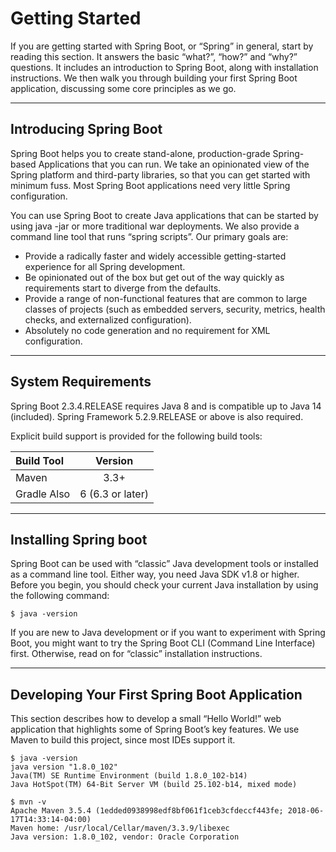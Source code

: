# Getting Started
If you are getting started with Spring Boot, or “Spring” in general, start by reading this section. It answers the basic “what?”, “how?” and “why?” questions. It includes an introduction to Spring Boot, along with installation instructions. We then walk you through building your first Spring Boot application, discussing some core principles as we go.

___



## Introducing Spring Boot
Spring Boot helps you to create stand-alone, production-grade Spring-based Applications that you can run. We take an opinionated view of the Spring platform and third-party libraries, so that you can get started with minimum fuss. Most Spring Boot applications need very little Spring configuration.

You can use Spring Boot to create Java applications that can be started by using java -jar or more traditional war deployments. We also provide a command line tool that runs “spring scripts”.
Our primary goals are:
- Provide a radically faster and widely accessible getting-started experience for all Spring development.
- Be opinionated out of the box but get out of the way quickly as requirements start to diverge from the defaults.
- Provide a range of non-functional features that are common to large classes of projects (such as embedded servers, security, metrics, health checks, and externalized configuration).
- Absolutely no code generation and no requirement for XML configuration.

___

## System Requirements

Spring Boot 2.3.4.RELEASE requires Java 8 and is compatible up to Java 14 (included). Spring Framework 5.2.9.RELEASE or above is also required.

Explicit build support is provided for the following build tools:

| Build Tool    | Version          |
| :------------ | :--------------: |
| Maven         | 3.3+             |
| Gradle Also   | 6 (6.3 or later) |

___

## Installing Spring boot

Spring Boot can be used with “classic” Java development tools or installed as a command line tool. Either way, you need Java SDK v1.8 or higher. Before you begin, you should check your current Java installation by using the following command:

~~~
$ java -version  
~~~

If you are new to Java development or if you want to experiment with Spring Boot, you might want to try the Spring Boot CLI (Command Line Interface) first. Otherwise, read on for “classic” installation instructions.

___ 

## Developing Your First Spring Boot Application

This section describes how to develop a small “Hello World!” web application that highlights some of Spring Boot’s key features. We use Maven to build this project, since most IDEs support it.

~~~
$ java -version
java version "1.8.0_102"
Java(TM) SE Runtime Environment (build 1.8.0_102-b14)
Java HotSpot(TM) 64-Bit Server VM (build 25.102-b14, mixed mode) 
~~~

~~~
$ mvn -v
Apache Maven 3.5.4 (1edded0938998edf8bf061f1ceb3cfdeccf443fe; 2018-06-17T14:33:14-04:00)
Maven home: /usr/local/Cellar/maven/3.3.9/libexec
Java version: 1.8.0_102, vendor: Oracle Corporation 
~~~
